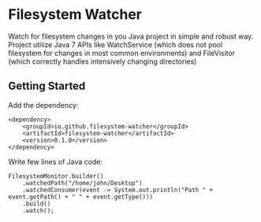 # Filesystem Watcher
Watch for filesystem changes in you Java project in simple and robust way.
Project utilize Java 7 APIs like WatchService (which does not pool filesystem for changes in most common environments) 
and FileVisitor (which correctly handles intensively changing directories) 

## Getting Started

Add the dependency:

```
<dependency>
    <groupId>io.github.filesystem-watcher</groupId>
    <artifactId>filesystem-watcher</artifactId>
    <version>0.1.0</version>
</dependency>
```

Write few lines of Java code: 

```
FilesystemMonitor.builder()
    .watchedPath("/home/john/Desktop")
    .watchedConsumer(event -> System.out.println("Path " + event.getPath() + " " + event.getType()))
    .build()
    .watch();
```








